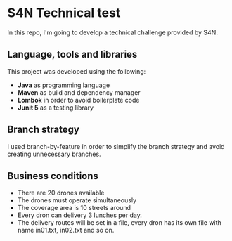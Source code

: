 # S4N Technical test
In this repo, I'm going to develop a technical challenge provided by S4N.

## Language, tools and libraries
This project was developed using the following:
* **Java** as programming language
* **Maven** as build and dependency manager
* **Lombok** in order to avoid boilerplate code
* **Junit 5** as a testing library

## Branch strategy
I used branch-by-feature in order to simplify the branch strategy and avoid creating unnecessary branches.

## Business conditions
* There are 20 drones available
* The drones must operate simultaneously
* The coverage area is 10 streets around
* Every dron can delivery 3 lunches per day.
* The delivery routes will be set in a file, every dron has its own file with name in01.txt, in02.txt 
and so on.